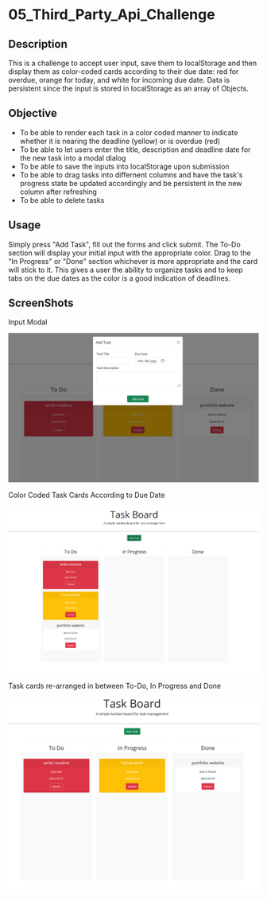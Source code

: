 # 05_Third_Party_Api_Challenge

## Description

This is a challenge to accept user input, save them to localStorage and then display them as color-coded cards according to their due date: red for overdue, orange for today, and white for incoming due date. Data is persistent since the input is stored in localStorage as an array of Objects.

## Objective

- To be able to render each task in a color coded manner to indicate whether it is nearing the deadline (yellow) or is overdue (red)
- To be able to let users enter the title, description and deadline date for the new task into a modal dialog
- To be able to save the inputs into localStorage upon submission
- To be able to drag tasks into differnent columns and have the task's progress state be updated accordingly and be persistent in the new column after refreshing
- To be able to delete tasks

## Usage

Simply press "Add Task", fill out the forms and click submit. The To-Do section will display your initial input with the appropriate color.
Drag to the "In Progress" or "Done" section whichever is more appropriate and the card will stick to it. This gives a user the ability to organize tasks and to keep tabs on the due dates as the color is a good indication of deadlines.

## ScreenShots

Input Modal

![screenshot of input modal](./assets/images/input.png)

Color Coded Task Cards According to Due Date

![screenshot of color coded task board](./assets/images/task_board.png)

Task cards re-arranged in between To-Do, In Progress and Done

![screenshot of re-arranged task cards](./assets/images/re_task.png)


